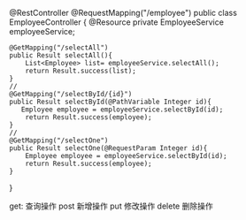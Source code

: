 
@RestController
@RequestMapping("/employee")
public class EmployeeController {
    @Resource
    private EmployeeService employeeService;

    @GetMapping("/selectAll")
    public Result selectAll(){
        List<Employee> list= employeeService.selectAll();
        return Result.success(list);
    }
    //
    @GetMapping("/selectById/{id}")
    public Result selectById(@PathVariable Integer id){
       Employee employee = employeeService.selectById(id);
        return Result.success(employee);
    }
    //
    @GetMapping("/selectOne")
    public Result selectOne(@RequestParam Integer id){
        Employee employee = employeeService.selectById(id);
        return Result.success(employee);
    }
}

get: 查询操作
post 新增操作
put 修改操作
delete 删除操作